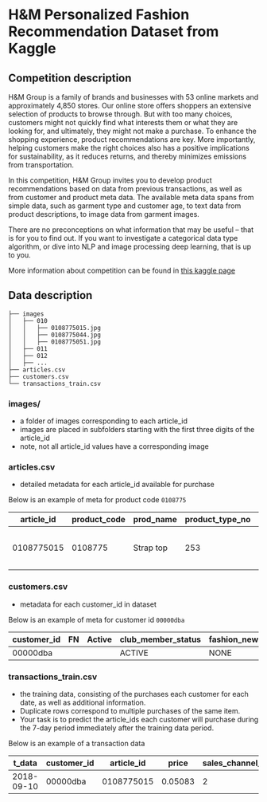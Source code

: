 # H&M Personalized Fashion Recommendation Dataset from Kaggle

## Competition description
H&M Group is a family of brands and businesses with 53 online markets and approximately 4,850 stores. Our online store offers shoppers an extensive selection of products to browse through. But with too many choices, customers might not quickly find what interests them or what they are looking for, and ultimately, they might not make a purchase. To enhance the shopping experience, product recommendations are key. More importantly, helping customers make the right choices also has a positive implications for sustainability, as it reduces returns, and thereby minimizes emissions from transportation.

In this competition, H&M Group invites you to develop product recommendations based on data from previous transactions, as well as from customer and product meta data. The available meta data spans from simple data, such as garment type and customer age, to text data from product descriptions, to image data from garment images.

There are no preconceptions on what information that may be useful – that is for you to find out. If you want to investigate a categorical data type algorithm, or dive into NLP and image processing deep learning, that is up to you.

More information about competition can be found in [this kaggle page](https://www.kaggle.com/competitions/h-and-m-personalized-fashion-recommendations/overview)
## Data description

```angular2html
├── images
│   ├── 010
│   │   ├── 0108775015.jpg
│   │   ├── 0108775044.jpg
│   │   ├── 0108775051.jpg
│   ├── 011
│   ├── 012
│   ├── ...
├── articles.csv
├── customers.csv 
└── transactions_train.csv
```
### images/
* a folder of images corresponding to each article_id
* images are placed in subfolders starting with the first three digits of the article_id 
* note, not all article_id values have a corresponding image

### articles.csv
* detailed metadata for each article_id available for purchase

Below is an example of meta for product code `0108775`

| article_id | product_code | prod_name | product_type_no | product_type_name | product_group_name  | graphical_appearance_no | graphical_appearance_name | colour_group_code | colour_group_name | perceived_colour_value_id | perceived_colour_value_name | perceived_colour_master_id | perceived_colour_master_name | department_no | department_name | index_code | index_name | index_group_no | index_group_name | section_no | section_name            | garment_group_no | garment_group_name | detail_desc                              |
|------------|--------------|-----------|-----------------|-------------------|---------------------|-------------------------|---------------------------|-------------------|-------------------|---------------------------|-----------------------------|----------------------------|------------------------------|---------------|-----------------|------------|------------|----------------|------------------|------------|-------------------------|------------------|--------------------|------------------------------------------|
| 0108775015 | 0108775      | Strap top | 253             | Vest top          | Garment Upper body  | 1010016                 | Solid                     | 10                | White             | 3                         | Light                       | 9                          | White                        | 1676          | Jeresy Basic    | A          | Ladieswear | 1              | Ladieswear       | 16         | Womens Everyday Basics  | 1002             | Jeresy Basic       | Jersey top with narrow shoulder straps.  |
### customers.csv 
* metadata for each customer_id in dataset

Below is an example of meta for customer id `00000dba`

| customer_id | FN  | Active | club_member_status | fashion_news_frequency | age | postal_code |
|-------------|-----|--------|--------------------|------------------------|-----|-------------|
| 00000dba    |     |        | ACTIVE             | NONE                   | 49  | ...         |

### transactions_train.csv
* the training data, consisting of the purchases each customer for each date, as well as additional information. 
* Duplicate rows correspond to multiple purchases of the same item. 
* Your task is to predict the article_ids each customer will purchase during the 7-day period immediately after the training data period.

Below is an example of a transaction data

| t_data     | customer_id | article_id  | price   | sales_channel_id |
|------------|-------------|-------------|---------|------------------|
| 2018-09-10 | 00000dba    | 0108775015  | 0.05083 | 2                |